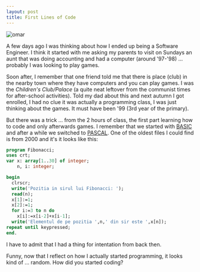 ```yaml
--- 
layout: post
title: First Lines of Code
---
```


![omar](https://media0.giphy.com/media/OVtqvymKkkcTu/source.gif)

A few days ago I was thinking about how I ended up being a Software Engineer. I think it started with me asking my parents to visit on Sundays an aunt that was doing accounting and had a computer (around '97-'98) ... probably I was looking to play games. 

Soon after, I remember that one friend told me that there is place (club) in the nearby town where they have computers and you can play games. I was the _Children's Club/Palace_ (a quite neat leftover from the communist times for after-school activities). Told my dad about this and next autumn I got enrolled, I had no clue it was actually a programming class, I was just thinking about the games. It must have been '99 (3rd year of the primary). 

But there was a trick ... from the 2 hours of class, the first part learning how to code and only afterwards games. I remember that we started with [BASIC](https://en.wikipedia.org/wiki/BASIC) and after a while we switched to [PASCAL](https://en.wikipedia.org/wiki/Pascal_(programming_language)). One of the oldest files I could find is from 2000 and it's it looks like this: 

```pascal
program Fibonacci;
uses crt;
var x: array[1..30] of integer;
    n, i: integer;

begin
  clrscr;
  write('Pozitia in sirul lui Fibonacci: ');
  read(n);
  x[1]:=1;
  x[2]:=1;
  for i:=3 to n do
    x[i]:=x[i-2]+x[i-1];
  write('Elementul de pe pozitia ',n,' din sir este ',x[n]);
repeat until keypressed;
end.
```

I have to admit that I had a thing for intentation from back then. 

Funny, now that I reflect on how I actually started programming, it looks kind of ... random. How did you started coding? 
